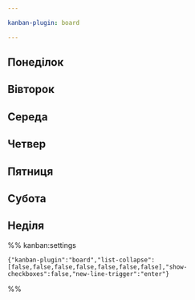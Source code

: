 ```yaml
---

kanban-plugin: board

---
```


## Понеділок



## Вівторок



## Середа



## Четвер



## Пятниця



## Субота



## Неділя





%% kanban:settings
```
{"kanban-plugin":"board","list-collapse":[false,false,false,false,false,false,false],"show-checkboxes":false,"new-line-trigger":"enter"}
```
%%